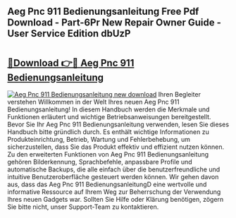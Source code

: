 ## Aeg Pnc 911 Bedienungsanleitung Free Pdf Download - Part-6Pr New Repair Owner Guide - User Service Edition dbUzP

# <h2><a href="http://df19qwb.blite.top/?on=Aeg+Pnc+911+Bedienungsanleitung">🔗Download 👉🔴 Aeg Pnc 911 Bedienungsanleitung</a></h2>

[![Aeg Pnc 911 Bedienungsanleitung new download](https://i.imgur.com/lujVjoI.png)](http://df19qwb.blite.top/?on=Aeg+Pnc+911+Bedienungsanleitung)
Ihren Begleiter verstehen Willkommen in der Welt Ihres neuen Aeg Pnc 911 Bedienungsanleitung! In diesem Handbuch werden die Merkmale und Funktionen erläutert und wichtige Betriebsanweisungen bereitgestellt. Bevor Sie Ihr Aeg Pnc 911 Bedienungsanleitung verwenden, lesen Sie dieses Handbuch bitte gründlich durch. Es enthält wichtige Informationen zu Produkteinrichtung, Betrieb, Wartung und Fehlerbehebung, um sicherzustellen, dass Sie das Produkt effektiv und effizient nutzen können. Zu den erweiterten Funktionen von Aeg Pnc 911 Bedienungsanleitung gehören Bilderkennung, Sprachbefehle, anpassbare Profile und automatische Backups, die alle einfach über die benutzerfreundliche und intuitive Benutzeroberfläche gesteuert werden können. Wir gehen davon aus, dass das Aeg Pnc 911 BedienungsanleitungD eine wertvolle und informative Ressource auf Ihrem Weg zur Beherrschung der Verwendung Ihres neuen Gadgets war. Sollten Sie Hilfe oder Klärung benötigen, zögern Sie bitte nicht, unser Support-Team zu kontaktieren.
